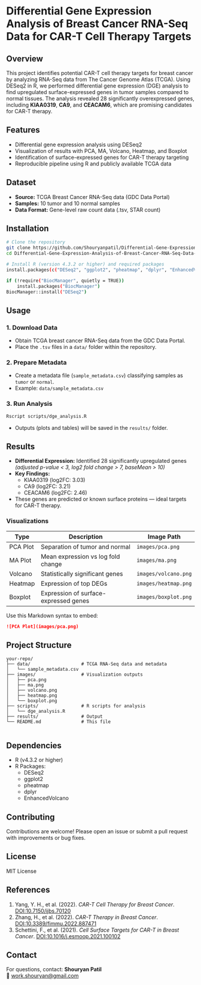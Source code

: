 # Differential Gene Expression Analysis of Breast Cancer RNA-Seq Data for CAR-T Cell Therapy Targets

## Overview
This project identifies potential CAR-T cell therapy targets for breast cancer by analyzing RNA-Seq data from The Cancer Genome Atlas (TCGA). Using DESeq2 in R, we performed differential gene expression (DGE) analysis to find upregulated surface-expressed genes in tumor samples compared to normal tissues. The analysis revealed 28 significantly overexpressed genes, including **KIAA0319**, **CA9**, and **CEACAM6**, which are promising candidates for CAR-T therapy.

## Features
- Differential gene expression analysis using DESeq2
- Visualization of results with PCA, MA, Volcano, Heatmap, and Boxplot
- Identification of surface-expressed genes for CAR-T therapy targeting
- Reproducible pipeline using R and publicly available TCGA data

## Dataset
- **Source:** TCGA Breast Cancer RNA-Seq data (GDC Data Portal)
- **Samples:** 10 tumor and 10 normal samples
- **Data Format:** Gene-level raw count data (.tsv, STAR count)

## Installation
```bash
# Clone the repository
git clone https://github.com/Shouryanpatil/Differential-Gene-Expression-Analysis-of-Breast-Cancer-RNA-Seq-Data-for-CAR-T-Cell-Therapy-Targets
cd Differential-Gene-Expression-Analysis-of-Breast-Cancer-RNA-Seq-Data-for-CAR-T-Cell-Therapy-Targets

# Install R (version 4.3.2 or higher) and required packages
install.packages(c("DESeq2", "ggplot2", "pheatmap", "dplyr", "EnhancedVolcano"))

if (!require("BiocManager", quietly = TRUE))
    install.packages("BiocManager")
BiocManager::install("DESeq2")
```

## Usage
### 1. Download Data
- Obtain TCGA breast cancer RNA-Seq data from the GDC Data Portal.
- Place the `.tsv` files in a `data/` folder within the repository.

### 2. Prepare Metadata
- Create a metadata file (`sample_metadata.csv`) classifying samples as `tumor` or `normal`.
- Example: `data/sample_metadata.csv`

### 3. Run Analysis
```bash
Rscript scripts/dge_analysis.R
```
- Outputs (plots and tables) will be saved in the `results/` folder.

## Results
- **Differential Expression:** Identified 28 significantly upregulated genes  
  *(adjusted p-value < 3, log2 fold change > 7, baseMean > 10)*
- **Key Findings:**
  - KIAA0319 (log2FC: 3.03)
  - CA9 (log2FC: 3.21)
  - CEACAM6 (log2FC: 2.46)
- These genes are predicted or known surface proteins — ideal targets for CAR-T therapy.

### Visualizations
| Type        | Description                          | Image Path              |
|-------------|--------------------------------------|--------------------------|
| PCA Plot    | Separation of tumor and normal       | `images/pca.png`         |
| MA Plot     | Mean expression vs log fold change   | `images/ma.png`          |
| Volcano     | Statistically significant genes      | `images/volcano.png`     |
| Heatmap     | Expression of top DEGs               | `images/heatmap.png`     |
| Boxplot     | Expression of surface-expressed genes| `images/boxplot.png`     |

Use this Markdown syntax to embed:
```markdown
![PCA Plot](images/pca.png)
```

## Project Structure
```
your-repo/
├── data/                   # TCGA RNA-Seq data and metadata
│   └── sample_metadata.csv
├── images/                 # Visualization outputs
│   ├── pca.png
│   ├── ma.png
│   ├── volcano.png
│   ├── heatmap.png
│   └── boxplot.png
├── scripts/                # R scripts for analysis
│   └── dge_analysis.R
├── results/                # Output 
└── README.md               # This file
 
```

## Dependencies
- R (v4.3.2 or higher)
- R Packages:
  - DESeq2
  - ggplot2
  - pheatmap
  - dplyr
  - EnhancedVolcano


## Contributing
Contributions are welcome! Please open an issue or submit a pull request with improvements or bug fixes.

## License
MIT License

## References
1. Yang, Y. H., et al. (2022). *CAR-T Cell Therapy for Breast Cancer*. [DOI:10.7150/ijbs.70120](https://doi.org/10.7150/ijbs.70120)
2. Zhang, H., et al. (2022). *CAR-T Therapy in Breast Cancer*. [DOI:10.3389/fimmu.2022.887471](https://doi.org/10.3389/fimmu.2022.887471)
3. Schettini, F., et al. (2021). *Cell Surface Targets for CAR-T in Breast Cancer*. [DOI:10.1016/j.esmoop.2021.100102](https://doi.org/10.1016/j.esmoop.2021.100102)

## Contact
For questions, contact: **Shouryan Patil**  
📧 work.shouryan@gmail.com

